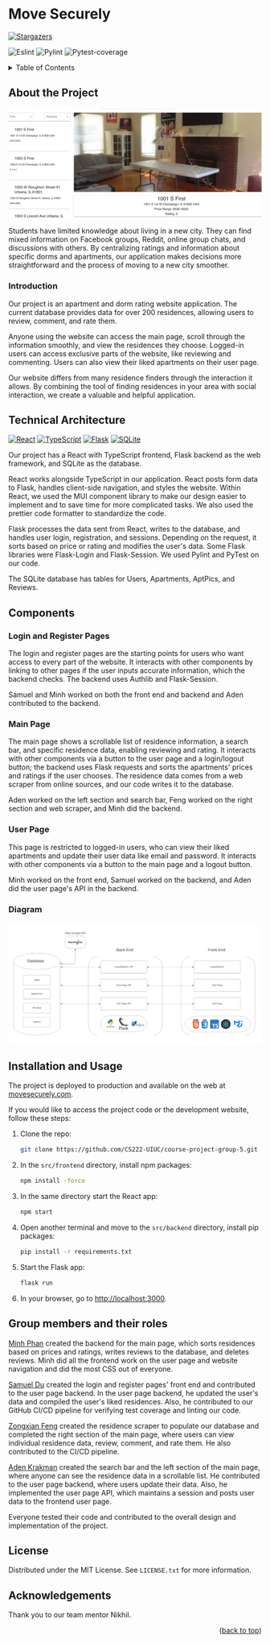 <a name="readme-top"></a>
# Move Securely

<!-- [![Contributors][contributors-shield]][contributors-url]
[![Forks][forks-shield]][forks-url] -->
[![Stargazers][stars-shield]][stars-url]

![Eslint](https://github.com/CS222-UIUC/course-project-group-5/actions/workflows/eslint.yml/badge.svg)
![Pylint](https://github.com/CS222-UIUC/course-project-group-5/actions/workflows/pylint.yml/badge.svg)
![Pytest-coverage](https://img.shields.io/badge/Pytest%20Coverage%20-98%25-brightgreen)

<details>
  <summary>Table of Contents</summary>
  <ol>
    <li>
      <a href="#about-the-project">About The Project</a>
      <ul>
        <li><a href="#introduction">Introduction</a></li>
      </ul>
    </li>
    <li>
      <a href="#technical-architecture">Technical Architecture</a>
      <ul>
        <li><a href="#components">Components</a></li>
        <li><a href="#diagram">Diagram</a></li>
      </ul>
    </li>
    <li><a href="#installation-and-usage">Installation and Usage</a></li>
    <li><a href="#group-members-and-their-roles">Group members and their roles</a></li>
    <li><a href="#license">License</a></li>
    <li><a href="#acknowledgements">Acknowledgements</a></li>
  </ol>
</details>

## About the Project

![Move Securely](images/demo.png)

Students have limited knowledge about living in a new city. They can find mixed information on Facebook groups, Reddit, online group chats, and discussions with others. By centralizing ratings and information about specific dorms and apartments, our application makes decisions more straightforward and the process of moving to a new city smoother.

### Introduction

Our project is an apartment and dorm rating website application. The current database provides data for over 200 residences, allowing users to review, comment, and rate them.

Anyone using the website can access the main page, scroll through the information smoothly, and view the residences they choose. Logged-in users can access exclusive parts of the website, like reviewing and commenting. Users can also view their liked apartments on their user page.

Our website differs from many residence finders through the interaction it allows. By combining the tool of finding residences in your area with social interaction, we create a valuable and helpful application.

## Technical Architecture

[![React][React.js]][React-url] [![TypeScript][TypeScript]][TypeScript-url] [![Flask][Flask]][Flask-url] [![SQLite][SQLite]][SQLite-url]

Our project has a React with TypeScript frontend, Flask backend as the web framework, and SQLite as the database.

React works alongside TypeScript in our application. React posts form data to Flask, handles client-side navigation, and styles the website. Within React, we used the MUI component library to make our design easier to implement and to save time for more complicated tasks. We also used the prettier code formatter to standardize the code.

Flask processes the data sent from React, writes to the database, and handles user login, registration, and sessions. Depending on the request, it sorts based on price or rating and modifies the user's data. Some Flask libraries were Flask-Login and Flask-Session. We used Pylint and PyTest on our code.

The SQLite database has tables for Users, Apartments, AptPics, and Reviews.

## Components
### Login and Register Pages

The login and register pages are the starting points for users who want access to every part of the website. It interacts with other components by linking to other pages if the user inputs accurate information, which the backend checks. The backend uses Authlib and Flask-Session. 

Samuel and Minh worked on both the front end and backend and Aden contributed to the backend.
### Main Page

The main page shows a scrollable list of residence information, a search bar, and specific residence data, enabling reviewing and rating. It interacts with other components via a button to the user page and a login/logout button; the backend uses Flask requests and sorts the apartments' prices and ratings if the user chooses. The residence data comes from a web scraper from online sources, and our code writes it to the database.

Aden worked on the left section and search bar, Feng worked on the right section and web scraper, and Minh did the backend.
### User Page

This page is restricted to logged-in users, who can view their liked apartments and update their user data like email and password. It interacts with other components via a button to the main page and a logout button.

Minh worked on the front end, Samuel worked on the backend, and Aden did the user page's API in the backend.
### Diagram


![image](images/tech_diagram.png)
  

## Installation and Usage

<!-- If project does not get deployed, delete the line below -->

The project is deployed to production and available on the web at [movesecurely.com](https://movesecurely.com).

If you would like to access the project code or the development website, follow these steps:

1. Clone the repo:
   ```sh
   git clone https://github.com/CS222-UIUC/course-project-group-5.git
   ```

2. In the `src/frontend` directory, install npm packages:
   ```sh
   npm install -force
   ```
3. In the same directory start the React app:
    ```sh
    npm start
    ```
4. Open another terminal and move to the `src/backend` directory, install pip packages:
    ```sh
    pip install -r requirements.txt
    ```
5. Start the Flask app:
    ```sh
    flask run
    ```
5. In your browser, go to [http://localhost:3000](http://localhost:3000).

## Group members and their roles

[Minh Phan](https://github.com/MinhPhan8803) created the backend for the main page, which sorts residences based on prices and ratings, writes reviews to the database, and deletes reviews. Minh did all the frontend work on the user page and website navigation and did the most CSS out of everyone.

[Samuel Du](https://github.com/sd-20) created the login and register pages' front end and contributed to the user page backend. In the user page backend, he updated the user's data and compiled the user's liked residences. Also, he contributed to our GitHub CI/CD pipeline for verifying test coverage and linting our code.

[Zongxian Feng](https://github.com/xxxfzxxx) created the residence scraper to populate our database and completed the right section of the main page, where users can view individual residence data, review, comment, and rate them. He also contributed to the CI/CD pipeline.

[Aden Krakman](https://github.com/akrakman) created the search bar and the left section of the main page, where anyone can see the residence data in a scrollable list. He contributed to the user page backend, where users update their data. Also, he implemented the user page API, which maintains a session and posts user data to the frontend user page.

Everyone tested their code and contributed to the overall design and implementation of the project.

## License
Distributed under the MIT License. See `LICENSE.txt` for more information.

## Acknowledgements
Thank you to our team mentor Nikhil.

<p align="right">(<a href="#readme-top">back to top</a>)</p>

<!-- MARKDOWN LINKS & IMAGES -->
<!-- https://www.markdownguide.org/basic-syntax/#reference-style-links -->
[contributors-shield]: https://img.shields.io/github/contributors/CS222-UIUC/course-project-group-5.svg?style=for-the-badge
[contributors-url]: https://github.com/CS222-UIUC/course-project-group-5/graphs/contributors
[forks-shield]: https://img.shields.io/github/forks/CS222-UIUC/course-project-group-5.svg?style=for-the-badge
[forks-url]: https://github.com/CS222-UIUC/course-project-group-5/network/members
[stars-shield]: https://img.shields.io/github/stars/CS222-UIUC/course-project-group-5.svg?style=for-the-badge
[stars-url]: https://github.com/CS222-UIUC/course-project-group-5/stargazers
[React.js]: https://img.shields.io/badge/React-20232A?style=for-the-badge&logo=react&logoColor=61DAFB
[React-url]: https://reactjs.org/
[Flask]: https://img.shields.io/badge/flask-%23000.svg?style=for-the-badge&logo=flask&logoColor=white
[Flask-url]:https://flask.palletsprojects.com/en/2.2.x/
[SQLite]: https://img.shields.io/badge/sqlite-%2307405e.svg?style=for-the-badge&logo=sqlite&logoColor=white
[SQlite-url]: https://www.sqlite.org/index.html
[TypeScript]: https://img.shields.io/badge/typescript-%23007ACC.svg?style=for-the-badge&logo=typescript&logoColor=white
[TypeScript-url]: https://www.typescriptlang.org/
